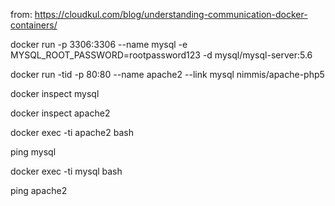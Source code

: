 from: https://cloudkul.com/blog/understanding-communication-docker-containers/



docker run -p 3306:3306 --name mysql -e MYSQL_ROOT_PASSWORD=rootpassword123 -d mysql/mysql-server:5.6

docker run -tid -p 80:80 --name apache2 --link mysql nimmis/apache-php5



docker inspect mysql

docker inspect apache2



docker exec -ti apache2 bash

ping mysql



docker exec -ti mysql bash

ping apache2